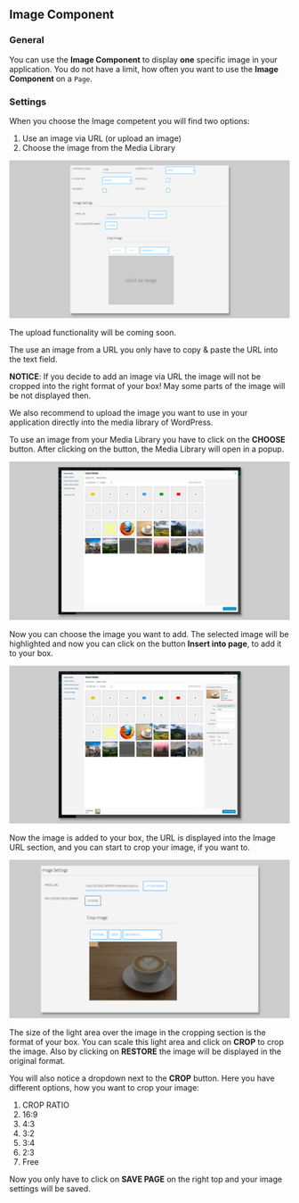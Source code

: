 ## Image Component

### General

You can use the **Image Component** to display **one** specific image in your application. You do not have a limit, how often you want to use the **Image Component** on a `Page`.   

### Settings

When you choose the Image competent you will find two options:

1. Use an image via URL (or upload an image)
2. Choose the image from the Media Library

![Image Component](images/Components/image_component_01.jpg)

The upload functionality will be coming soon.

The use an image from a URL you only have to copy & paste the URL into the text field. 

**NOTICE**: If you decide to add an image via URL the image will not be cropped into the right format of your box! May some parts of the image will be not displayed then.  

We also recommend to upload the image you want to use in your application directly into the media library of WordPress.

To use an image from your Media Library you have to click on the **CHOOSE** button. After clicking on the button, the Media Library will open in a popup.  

![Image Component | Media Library](images/Components/image_component_02.jpg)

Now you can choose the image you want to add. The selected image will be highlighted and now you can click on the button **Insert into page**, to add it to your box. 

![Image Component | Media Library](images/Components/image_component_03.jpg)

Now the image is added to your box, the URL is displayed into the Image URL section, and you can start to crop your image, if you want to.

![Image Component | Crop](images/Components/image_component_04.jpg)

The size of the light area over the image in the cropping section is the format of your box. You can scale this light area and click on **CROP** to crop the image. Also by clicking on **RESTORE** the image will be displayed in the original format. 

You will also notice a dropdown next to the **CROP** button. Here you have different options, how you want to crop your image:

1. CROP RATIO
2. 16:9
3. 4:3
4. 3:2
5. 3:4
6. 2:3
7. Free

Now you only have to click on **SAVE PAGE** on the right top and your image settings will be saved.
